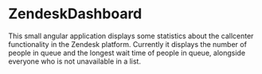 # ZendeskDashboard

This small angular application displays some statistics about the callcenter functionality in the Zendesk platform. Currently it displays the number of people in queue and the longest wait time of people in queue, alongside everyone who is not unavailable in a list.
